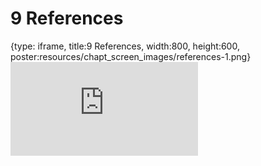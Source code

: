 # 9 References
 
{type: iframe, title:9 References, width:800, height:600, poster:resources/chapt_screen_images/references-1.png}
![](https://hutchdatascience.org/Overleaf_and_LaTeX_for_Scientific_Articles/references-1.html)
 

 
